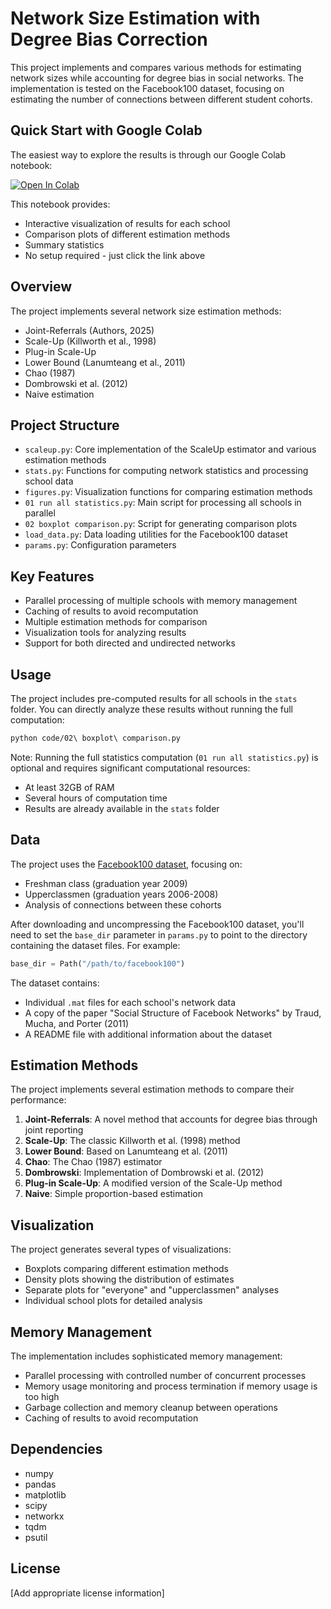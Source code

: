 # Network Size Estimation with Degree Bias Correction

This project implements and compares various methods for estimating network sizes while accounting for degree bias in social networks. The implementation is tested on the Facebook100 dataset, focusing on estimating the number of connections between different student cohorts.

## Quick Start with Google Colab

The easiest way to explore the results is through our Google Colab notebook:

[![Open In Colab](https://colab.research.google.com/assets/colab-badge.svg)](https://colab.research.google.com/github/scholar-anon/joint-scale-up/blob/main/colab_viewer.ipynb)

This notebook provides:
- Interactive visualization of results for each school
- Comparison plots of different estimation methods
- Summary statistics
- No setup required - just click the link above

## Overview

The project implements several network size estimation methods:
- Joint-Referrals (Authors, 2025)
- Scale-Up (Killworth et al., 1998)
- Plug-in Scale-Up
- Lower Bound (Lanumteang et al., 2011)
- Chao (1987)
- Dombrowski et al. (2012)
- Naive estimation

## Project Structure

- `scaleup.py`: Core implementation of the ScaleUp estimator and various estimation methods
- `stats.py`: Functions for computing network statistics and processing school data
- `figures.py`: Visualization functions for comparing estimation methods
- `01 run all statistics.py`: Main script for processing all schools in parallel
- `02 boxplot comparison.py`: Script for generating comparison plots
- `load_data.py`: Data loading utilities for the Facebook100 dataset
- `params.py`: Configuration parameters

## Key Features

- Parallel processing of multiple schools with memory management
- Caching of results to avoid recomputation
- Multiple estimation methods for comparison
- Visualization tools for analyzing results
- Support for both directed and undirected networks

## Usage

The project includes pre-computed results for all schools in the `stats` folder. You can directly analyze these results without running the full computation:

```bash
python code/02\ boxplot\ comparison.py
```

Note: Running the full statistics computation (`01 run all statistics.py`) is optional and requires significant computational resources:
- At least 32GB of RAM
- Several hours of computation time
- Results are already available in the `stats` folder

## Data

The project uses the [Facebook100 dataset](http://www.archive.org/details/oxford-2005-facebook-matrix), focusing on:
- Freshman class (graduation year 2009)
- Upperclassmen (graduation years 2006-2008)
- Analysis of connections between these cohorts

After downloading and uncompressing the Facebook100 dataset, you'll need to set the `base_dir` parameter in `params.py` to point to the directory containing the dataset files. For example:

```python
base_dir = Path("/path/to/facebook100")
```

The dataset contains:
- Individual `.mat` files for each school's network data
- A copy of the paper "Social Structure of Facebook Networks" by Traud, Mucha, and Porter (2011)
- A README file with additional information about the dataset

## Estimation Methods

The project implements several estimation methods to compare their performance:

1. **Joint-Referrals**: A novel method that accounts for degree bias through joint reporting
2. **Scale-Up**: The classic Killworth et al. (1998) method
3. **Lower Bound**: Based on Lanumteang et al. (2011)
4. **Chao**: The Chao (1987) estimator
5. **Dombrowski**: Implementation of Dombrowski et al. (2012)
6. **Plug-in Scale-Up**: A modified version of the Scale-Up method
7. **Naive**: Simple proportion-based estimation

## Visualization

The project generates several types of visualizations:
- Boxplots comparing different estimation methods
- Density plots showing the distribution of estimates
- Separate plots for "everyone" and "upperclassmen" analyses
- Individual school plots for detailed analysis

## Memory Management

The implementation includes sophisticated memory management:
- Parallel processing with controlled number of concurrent processes
- Memory usage monitoring and process termination if memory usage is too high
- Garbage collection and memory cleanup between operations
- Caching of results to avoid recomputation

## Dependencies

- numpy
- pandas
- matplotlib
- scipy
- networkx
- tqdm
- psutil

## License

[Add appropriate license information] 